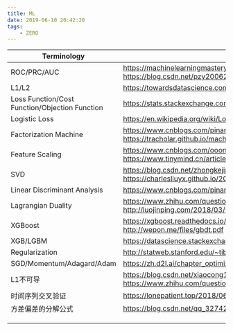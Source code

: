 ```yaml
---
title: ML
date: 2019-06-10 20:42:20
tags:
	- ZERO
---
```


| Terminology                                    | Explanation                                                  |
| ---------------------------------------------- | ------------------------------------------------------------ |
| ROC/PRC/AUC                                    | https://machinelearningmastery.com/roc-curves-and-precision-recall-curves-for-classification-in-python<br />https://blog.csdn.net/pzy20062141/article/details/48711355 |
| L1/L2                                          | https://towardsdatascience.com/l1-and-l2-regularization-methods-ce25e7fc831c |
| Loss Function/Cost Function/Objection Function | https://stats.stackexchange.com/questions/179026/objective-function-cost-function-loss-function-are-they-the-same-thing |
| Logistic Loss                                  | https://en.wikipedia.org/wiki/Loss_functions_for_classification#Logistic_loss |
| Factorization Machine                          | https://www.cnblogs.com/pinard/p/6370127.html<br />https://tracholar.github.io/machine-learning/2017/03/10/factorization-machine.html |
| Feature Scaling                                | https://www.cnblogs.com/ooon/p/4947347.html<br />https://www.tinymind.cn/articles/1217 |
| SVD                                            | https://blog.csdn.net/zhongkejingwang/article/details/43053513<br />https://charlesliuyx.github.io/2017/10/06/%E3%80%90%E7%9B%B4%E8%A7%82%E8%AF%A6%E8%A7%A3%E3%80%91%E7%BA%BF%E6%80%A7%E4%BB%A3%E6%95%B0%E7%9A%84%E6%9C%AC%E8%B4%A8 |
| Linear Discriminant Analysis                   | https://www.cnblogs.com/pinard/p/6244265.html                |
| Lagrangian Duality                             | https://www.zhihu.com/question/58584814/answer/159863739<br />http://luojinping.com/2018/03/04/%E6%8B%89%E6%A0%BC%E6%9C%97%E6%97%A5%E4%B9%98%E5%AD%90%E6%B3%95/ |
| XGBoost                                        | https://xgboost.readthedocs.io/en/latest/tutorials/model.html<br />http://wepon.me/files/gbdt.pdf |
| XGB/LGBM                                       | https://datascience.stackexchange.com/questions/26699/decision-trees-leaf-wise-best-first-and-level-wise-tree-traverse |
| Regularization                                 | http://statweb.stanford.edu/~tibs/sta305files/Rudyregularization.pdf |
| SGD/Momentum/Adagard/Adam                      | https://zh.d2l.ai/chapter_optimization/index.html            |
| L1不可导                                       | https://blog.csdn.net/xiaocong1990/article/details/83039802<br />https://www.zhihu.com/question/38426074 |
| 时间序列交叉验证                               | https://lonepatient.top/2018/06/10/time-series-nested-cross-validation.html |
| 方差偏差的分解公式                             | https://blog.csdn.net/qq_32742009/article/details/82142119   |
|                                                |                                                              |
|                                                |                                                              |
|                                                |                                                              |

